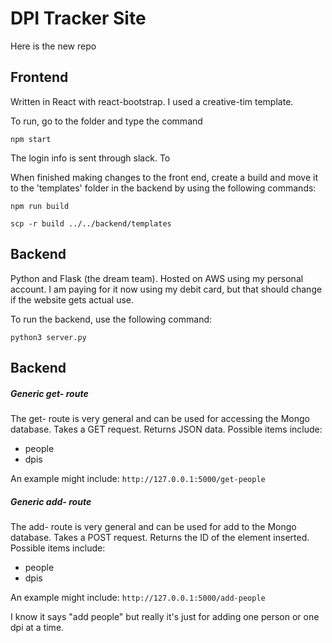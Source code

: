 # DPI Tracker Site

Here is the new repo

## Frontend

Written in React with react-bootstrap.  I used a creative-tim template.

To run, go to the folder and type the command

`
npm start
`

The login info is sent through slack.  To

When finished making changes to the front end, create a build and move it to the 'templates' folder in the backend by using the following commands:

`
npm run build
`

`
scp -r build ../../backend/templates
`

## Backend

Python and Flask (the dream team).  Hosted on AWS using my personal account.  I am paying for it now using my debit card, but that should change if the website gets actual use.

To run the backend, use the following command:

`
python3 server.py
`

## Backend

##### Generic get-<item> route
The get-<item> route is very general and can be used for accessing the Mongo database. Takes a GET request. Returns JSON data. Possible items include:    
- people
- dpis

An example might include: `http://127.0.0.1:5000/get-people`

##### Generic add-<item> route
The add-<item> route is very general and can be used for add to the Mongo database. Takes a POST request. Returns the ID of the element inserted. Possible items include:
- people
- dpis

An example might include: `http://127.0.0.1:5000/add-people`

I know it says "add people" but really it's just for adding one person or one dpi at a time.